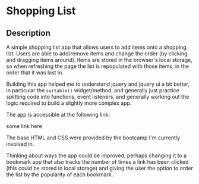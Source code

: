 # Shopping List

## Description

A simple shopping list app that allows users to add items onto a shopping list. Users are able to add/remove items and change the order (by clicking and dragging items around). Items are stored in the browser's local storage, so when refreshing the page the list is repopulated with those items, in the order that it was last in.

Building this app helped me to understand jquery and jquery ui a bit better, in particular the `sortable()` widget/method, and generally just practice splitting code into functions, event listeners, and generally working out the logic required to build a slightly more complex app.

The app is accessible at the following link:

some link here

The base HTML and CSS were provided by the bootcamp I'm currently involved in.

Thinking about ways the app could be improved, perhaps changing it to a bookmark app that also tracks the number of times a link has been clicked (this could be stored in local storage) and giving the user the option to order the list by the popularity of each bookmark.
